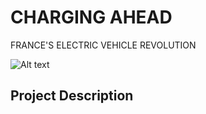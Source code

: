 # CHARGING AHEAD
FRANCE'S ELECTRIC VEHICLE REVOLUTION

![Alt text](https://github.com/hilmnr/Charging-Ahead-Frances-Electric-Vehicle-Revolution/assets/145452309/b0e3068a-fd01-40f9-bbad-22ba92928917)

## Project Description 
